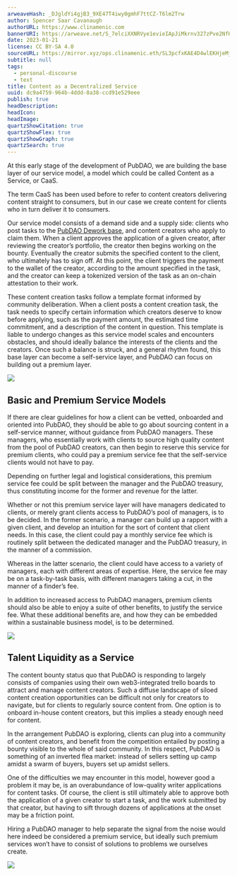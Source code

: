 ```yaml
---
arweaveHash: _DJgldYi4gjB3_9XE47T4iwy0gmhF7ttCZ-T6lm2Trw
author: Spencer Saar Cavanaugh
authorURL: https://www.clinamenic.com
bannerURI: https://arweave.net/S_7elciXXNRVye1evieIApJiMkrnv327zPve2NfHqS4
date: 2023-01-21
license: CC BY-SA 4.0
sourceURL: https://mirror.xyz/ops.clinamenic.eth/SL3pcfxKAE4D4wlEKHjeMjna8fHZmwGeYEC-47icYs0
subtitle: null
tags:
  - personal-discourse
  - text
title: Content as a Decentralized Service
uuid: dc9a4759-964b-4ddd-8a38-ccd91e529eee
publish: true
headDescription:
headIcon:
headImage:
quartzShowCitation: true
quartzShowFlex: true
quartzShowGraph: true
quartzSearch: true
---
```


At this early stage of the development of PubDAO, we are building the base layer of our service model, a model which could be called Content as a Service, or CaaS.

The term CaaS has been used before to refer to content creators delivering content straight to consumers, but in our case we create content for clients who in turn deliver it to consumers.

Our service model consists of a demand side and a supply side: clients who post tasks to the [PubDAO Dework base](https://app.dework.xyz/pubdao), and content creators who apply to claim them. When a client approves the application of a given creator, after reviewing the creator’s portfolio, the creator then begins working on the bounty. Eventually the creator submits the specified content to the client, who ultimately has to sign off. At this point, the client triggers the payment to the wallet of the creator, according to the amount specified in the task, and the creator can keep a tokenized version of the task as an on-chain attestation to their work.

These content creation tasks follow a template format informed by community deliberation. When a client posts a content creation task, the task needs to specify certain information which creators deserve to know before applying, such as the payment amount, the estimated time commitment, and a description of the content in question. This template is liable to undergo changes as this service model scales and encounters obstacles, and should ideally balance the interests of the clients and the creators. Once such a balance is struck, and a general rhythm found, this base layer can become a self-service layer, and PubDAO can focus on building out a premium layer.

![](https://images.mirror-media.xyz/publication-images/pMv9H-1hcn9IcEAW1kG23.png)

## Basic and Premium Service Models

If there are clear guidelines for how a client can be vetted, onboarded and oriented into PubDAO, they should be able to go about sourcing content in a self-service manner, without guidance from PubDAO managers. These managers, who essentially work with clients to source high quality content from the pool of PubDAO creators, can then begin to reserve this service for premium clients, who could pay a premium service fee that the self-service clients would not have to pay.

Depending on further legal and logistical considerations, this premium service fee could be split between the manager and the PubDAO treasury, thus constituting income for the former and revenue for the latter.

Whether or not this premium service layer will have managers dedicated to clients, or merely grant clients access to PubDAO’s pool of managers, is to be decided. In the former scenario, a manager can build up a rapport with a given client, and develop an intuition for the sort of content that client needs. In this case, the client could pay a monthly service fee which is routinely split between the dedicated manager and the PubDAO treasury, in the manner of a commission.

Whereas in the latter scenario, the client could have access to a variety of managers, each with different areas of expertise. Here, the service fee may be on a task-by-task basis, with different managers taking a cut, in the manner of a finder’s fee.

In addition to increased access to PubDAO managers, premium clients should also be able to enjoy a suite of other benefits, to justify the service fee. What these additional benefits are, and how they can be embedded within a sustainable business model, is to be determined.

![](https://images.mirror-media.xyz/publication-images/g0YTfB2BjZjlmI-0AVZLj.png)

## Talent Liquidity as a Service

The content bounty status quo that PubDAO is responding to largely consists of companies using their own web3-integrated trello boards to attract and manage content creators. Such a diffuse landscape of siloed content creation opportunities can be difficult not only for creators to navigate, but for clients to regularly source content from. One option is to onboard in-house content creators, but this implies a steady enough need for content.

In the arrangement PubDAO is exploring, clients can plug into a community of content creators, and benefit from the competition entailed by posting a bounty visible to the whole of said community. In this respect, PubDAO is something of an inverted flea market: instead of sellers setting up camp amidst a swarm of buyers, buyers set up amidst sellers.

One of the difficulties we may encounter in this model, however good a problem it may be, is an overabundance of low-quality writer applications for content tasks. Of course, the client is still ultimately able to approve both the application of a given creator to start a task, and the work submitted by that creator, but having to sift through dozens of applications at the onset may be a friction point.

Hiring a PubDAO manager to help separate the signal from the noise would here indeed be considered a premium service, but ideally such premium services won’t have to consist of solutions to problems we ourselves create.

![](https://images.mirror-media.xyz/publication-images/y1dJ6oOYIrYQKHNdk6QVm.png)
